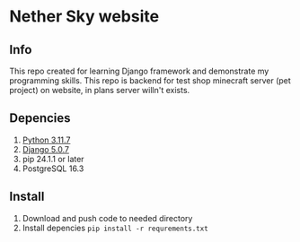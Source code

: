 # Nether Sky website

## Info
This repo created for learning Django framework and demonstrate my programming skills.
This repo is backend for test shop minecraft server (pet project) on website,
in plans server willn't exists.

## Depencies

1. [Python 3.11.7](https://www.python.org/downloads/release/python-3117/) 
2. [Django 5.0.7](https://pypi.org/project/Django/)
3. pip 24.1.1 or later
4. PostgreSQL 16.3


## Install

1. Download and push code to needed directory
2. Install depencies
    ```pip install -r requrements.txt```

#